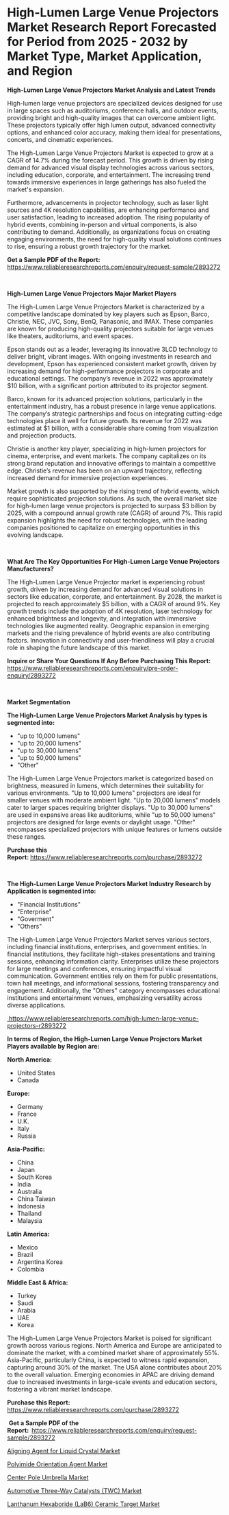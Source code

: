 <p><h1>High-Lumen Large Venue Projectors Market Research Report Forecasted for Period from 2025 -  2032 by Market Type, Market Application, and Region</h1></p><p><strong>High-Lumen Large Venue Projectors Market Analysis and Latest Trends</strong></p>
<p><p>High-lumen large venue projectors are specialized devices designed for use in large spaces such as auditoriums, conference halls, and outdoor events, providing bright and high-quality images that can overcome ambient light. These projectors typically offer high lumen output, advanced connectivity options, and enhanced color accuracy, making them ideal for presentations, concerts, and cinematic experiences.</p><p>The High-Lumen Large Venue Projectors Market is expected to grow at a CAGR of 14.7% during the forecast period. This growth is driven by rising demand for advanced visual display technologies across various sectors, including education, corporate, and entertainment. The increasing trend towards immersive experiences in large gatherings has also fueled the market's expansion. </p><p>Furthermore, advancements in projector technology, such as laser light sources and 4K resolution capabilities, are enhancing performance and user satisfaction, leading to increased adoption. The rising popularity of hybrid events, combining in-person and virtual components, is also contributing to demand. Additionally, as organizations focus on creating engaging environments, the need for high-quality visual solutions continues to rise, ensuring a robust growth trajectory for the market.</p></p>
<p><strong>Get a Sample PDF of the Report:&nbsp;</strong> <a href="https://www.reliableresearchreports.com/enquiry/request-sample/2893272?utm_campaign=7&utm_medium=2&utm_source=Github&utm_content=ia&utm_term=15032025&utm_id=high-lumen-large-venue-projectors">https://www.reliableresearchreports.com/enquiry/request-sample/2893272</a></p>
<p>&nbsp;</p>
<p><strong>High-Lumen Large Venue Projectors Major Market Players</strong></p>
<p><p>The High-Lumen Large Venue Projectors Market is characterized by a competitive landscape dominated by key players such as Epson, Barco, Christie, NEC, JVC, Sony, BenQ, Panasonic, and IMAX. These companies are known for producing high-quality projectors suitable for large venues like theaters, auditoriums, and event spaces.</p><p>Epson stands out as a leader, leveraging its innovative 3LCD technology to deliver bright, vibrant images. With ongoing investments in research and development, Epson has experienced consistent market growth, driven by increasing demand for high-performance projectors in corporate and educational settings. The company’s revenue in 2022 was approximately $10 billion, with a significant portion attributed to its projector segment.</p><p>Barco, known for its advanced projection solutions, particularly in the entertainment industry, has a robust presence in large venue applications. The company’s strategic partnerships and focus on integrating cutting-edge technologies place it well for future growth. Its revenue for 2022 was estimated at $1 billion, with a considerable share coming from visualization and projection products.</p><p>Christie is another key player, specializing in high-lumen projectors for cinema, enterprise, and event markets. The company capitalizes on its strong brand reputation and innovative offerings to maintain a competitive edge. Christie’s revenue has been on an upward trajectory, reflecting increased demand for immersive projection experiences.</p><p>Market growth is also supported by the rising trend of hybrid events, which require sophisticated projection solutions. As such, the overall market size for high-lumen large venue projectors is projected to surpass $3 billion by 2025, with a compound annual growth rate (CAGR) of around 7%. This rapid expansion highlights the need for robust technologies, with the leading companies positioned to capitalize on emerging opportunities in this evolving landscape.</p></p>
<p>&nbsp;</p>
<p><strong>What Are The Key Opportunities For High-Lumen Large Venue Projectors Manufacturers?</strong></p>
<p><p>The High-Lumen Large Venue Projector market is experiencing robust growth, driven by increasing demand for advanced visual solutions in sectors like education, corporate, and entertainment. By 2028, the market is projected to reach approximately $5 billion, with a CAGR of around 9%. Key growth trends include the adoption of 4K resolution, laser technology for enhanced brightness and longevity, and integration with immersive technologies like augmented reality. Geographic expansion in emerging markets and the rising prevalence of hybrid events are also contributing factors. Innovation in connectivity and user-friendliness will play a crucial role in shaping the future landscape of this market.</p></p>
<p><strong>Inquire or Share Your Questions If Any Before Purchasing This Report:</strong> <a href="https://www.reliableresearchreports.com/enquiry/pre-order-enquiry/2893272?utm_campaign=7&utm_medium=2&utm_source=Github&utm_content=ia&utm_term=15032025&utm_id=high-lumen-large-venue-projectors">https://www.reliableresearchreports.com/enquiry/pre-order-enquiry/2893272</a></p>
<p>&nbsp;</p>
<p><strong>Market Segmentation</strong></p>
<p><strong>The High-Lumen Large Venue Projectors Market Analysis by types is segmented into:</strong></p>
<p><ul><li>"up to 10,000 lumens"</li><li>"up to 20,000 lumens"</li><li>"up to 30,000 lumens"</li><li>"up to 50,000 lumens"</li><li>"Other"</li></ul></p>
<p><p>The High-Lumen Large Venue Projectors market is categorized based on brightness, measured in lumens, which determines their suitability for various environments. "Up to 10,000 lumens" projectors are ideal for smaller venues with moderate ambient light. "Up to 20,000 lumens" models cater to larger spaces requiring brighter displays. "Up to 30,000 lumens" are used in expansive areas like auditoriums, while "up to 50,000 lumens" projectors are designed for large events or daylight usage. "Other" encompasses specialized projectors with unique features or lumens outside these ranges.</p></p>
<p><strong>Purchase this Report:&nbsp;</strong><a href="https://www.reliableresearchreports.com/purchase/2893272?utm_campaign=7&utm_medium=2&utm_source=Github&utm_content=ia&utm_term=15032025&utm_id=high-lumen-large-venue-projectors">https://www.reliableresearchreports.com/purchase/2893272</a></p>
<p>&nbsp;</p>
<p><strong>The High-Lumen Large Venue Projectors Market Industry Research by Application is segmented into:</strong></p>
<p><ul><li>"Financial Institutions"</li><li>"Enterprise"</li><li>"Goverment"</li><li>"Others"</li></ul></p>
<p><p>The High-Lumen Large Venue Projectors Market serves various sectors, including financial institutions, enterprises, and government entities. In financial institutions, they facilitate high-stakes presentations and training sessions, enhancing information clarity. Enterprises utilize these projectors for large meetings and conferences, ensuring impactful visual communication. Government entities rely on them for public presentations, town hall meetings, and informational sessions, fostering transparency and engagement. Additionally, the "Others" category encompasses educational institutions and entertainment venues, emphasizing versatility across diverse applications.</p></p>
<p><a href="https://www.reliableresearchreports.com/high-lumen-large-venue-projectors-r2893272?utm_campaign=7&utm_medium=2&utm_source=Github&utm_content=ia&utm_term=15032025&utm_id=high-lumen-large-venue-projectors">&nbsp;https://www.reliableresearchreports.com/high-lumen-large-venue-projectors-r2893272</a></p>
<p><strong>In terms of Region, the High-Lumen Large Venue Projectors Market Players available by Region are:</strong></p>
<p>
    <p> <strong> North America: </strong>
        <ul>
            <li>United States</li>
            <li>Canada</li>
        </ul>
        </p> 
    <p> <strong> Europe: </strong>
        <ul>
            <li>Germany</li>
            <li>France</li>
            <li>U.K.</li>
            <li>Italy</li>
            <li>Russia</li>
        </ul>
        </p> 
    <p> <strong> Asia-Pacific: </strong>
        <ul>
            <li>China</li>
            <li>Japan</li>
            <li>South Korea</li>
            <li>India</li>
            <li>Australia</li>
            <li>China Taiwan</li>
            <li>Indonesia</li>
            <li>Thailand</li>
            <li>Malaysia</li>
        </ul>
        </p> 
    <p> <strong> Latin America: </strong>
        <ul>
            <li>Mexico</li>
            <li>Brazil</li>
            <li>Argentina Korea</li>
            <li>Colombia</li>
        </ul>
        </p> 
    <p> <strong> Middle East & Africa: </strong>
        <ul>
            <li>Turkey</li>
            <li>Saudi</li>
            <li>Arabia</li>
            <li>UAE</li>
            <li>Korea</li>
        </ul>
    </p>
    </p>
<p><p>The High-Lumen Large Venue Projectors Market is poised for significant growth across various regions. North America and Europe are anticipated to dominate the market, with a combined market share of approximately 55%. Asia-Pacific, particularly China, is expected to witness rapid expansion, capturing around 30% of the market. The USA alone contributes about 20% to the overall valuation. Emerging economies in APAC are driving demand due to increased investments in large-scale events and education sectors, fostering a vibrant market landscape.</p></p>
<p><strong>Purchase this Report: </strong><a href="https://www.reliableresearchreports.com/purchase/2893272?utm_campaign=7&utm_medium=2&utm_source=Github&utm_content=ia&utm_term=15032025&utm_id=high-lumen-large-venue-projectors">https://www.reliableresearchreports.com/purchase/2893272</a></p>
<p>&nbsp;<strong>Get a Sample PDF of the Report:&nbsp;&nbsp;</strong><a href="https://www.reliableresearchreports.com/enquiry/request-sample/2893272?utm_campaign=7&utm_medium=2&utm_source=Github&utm_content=ia&utm_term=15032025&utm_id=high-lumen-large-venue-projectors">https://www.reliableresearchreports.com/enquiry/request-sample/2893272</a></p>
<p><strong></strong></p>
<p><p><a href="https://github.com/gasiorgary79/Market-Research-Report-List-1/blob/main/aligning-agent-for-liquid-crystal-market.md?utm_campaign=7&utm_medium=2&utm_source=Github&utm_content=ia&utm_term=15032025&utm_id=high-lumen-large-venue-projectors">Aligning Agent for Liquid Crystal Market</a></p><p><a href="https://github.com/wyettillesr4/Market-Research-Report-List-1/blob/main/polyimide-orientation-agent-market.md?utm_campaign=7&utm_medium=2&utm_source=Github&utm_content=ia&utm_term=15032025&utm_id=high-lumen-large-venue-projectors">Polyimide Orientation Agent Market</a></p><p><a href="https://github.com/fraryatena85/Market-Research-Report-List-1/blob/main/center-pole-umbrella-market.md?utm_campaign=7&utm_medium=2&utm_source=Github&utm_content=ia&utm_term=15032025&utm_id=high-lumen-large-venue-projectors">Center Pole Umbrella Market</a></p><p><a href="https://github.com/vigatoimrene04/Market-Research-Report-List-1/blob/main/automotive-three-way-catalysts-twc-market.md?utm_campaign=7&utm_medium=2&utm_source=Github&utm_content=ia&utm_term=15032025&utm_id=high-lumen-large-venue-projectors">Automotive Three-Way Catalysts (TWC) Market</a></p><p><a href="https://github.com/bufkamaiahi7/Market-Research-Report-List-1/blob/main/lanthanum-hexaboride-lab6-ceramic-target-market.md?utm_campaign=7&utm_medium=2&utm_source=Github&utm_content=ia&utm_term=15032025&utm_id=high-lumen-large-venue-projectors">Lanthanum Hexaboride (LaB6) Ceramic Target Market</a></p></p>